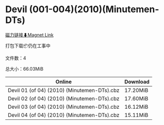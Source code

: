 # Devil (001-004)(2010)(Minutemen-DTs)

[磁力链接⬇Magnet Link](magnet:?xt=urn:btih:40cfed6dbd9b4803901ef2627edce1189a731314&dn=Devil%20%28001-004%29%282010%29%28Minutemen-DTs%29)

打包下载📦仍在工事中

文件数：4

总大小：66.03MiB

Online | Download
--- | ---
Devil 01 (of 04) (2010) (Minutemen-DTs).cbz | 17.20MiB
Devil 02 (of 04) (2010) (Minutemen-DTs).cbz | 17.60MiB
Devil 03 (of 04) (2010) (Minutemen-DTs).cbz | 16.12MiB
Devil 04 (of 04) (2010) (Minutemen-DTs).cbz | 15.11MiB